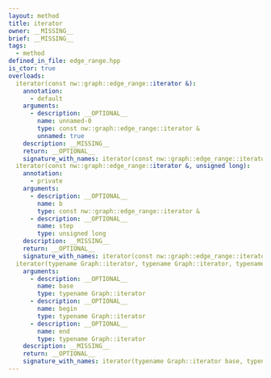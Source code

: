 ```yaml
---
layout: method
title: iterator
owner: __MISSING__
brief: __MISSING__
tags:
  - method
defined_in_file: edge_range.hpp
is_ctor: true
overloads:
  iterator(const nw::graph::edge_range::iterator &):
    annotation:
      - default
    arguments:
      - description: __OPTIONAL__
        name: unnamed-0
        type: const nw::graph::edge_range::iterator &
        unnamed: true
    description: __MISSING__
    return: __OPTIONAL__
    signature_with_names: iterator(const nw::graph::edge_range::iterator &)
  iterator(const nw::graph::edge_range::iterator &, unsigned long):
    annotation:
      - private
    arguments:
      - description: __OPTIONAL__
        name: b
        type: const nw::graph::edge_range::iterator &
      - description: __OPTIONAL__
        name: step
        type: unsigned long
    description: __MISSING__
    return: __OPTIONAL__
    signature_with_names: iterator(const nw::graph::edge_range::iterator & b, unsigned long step)
  iterator(typename Graph::iterator, typename Graph::iterator, typename Graph::iterator):
    arguments:
      - description: __OPTIONAL__
        name: base
        type: typename Graph::iterator
      - description: __OPTIONAL__
        name: begin
        type: typename Graph::iterator
      - description: __OPTIONAL__
        name: end
        type: typename Graph::iterator
    description: __MISSING__
    return: __OPTIONAL__
    signature_with_names: iterator(typename Graph::iterator base, typename Graph::iterator begin, typename Graph::iterator end)
---
```

